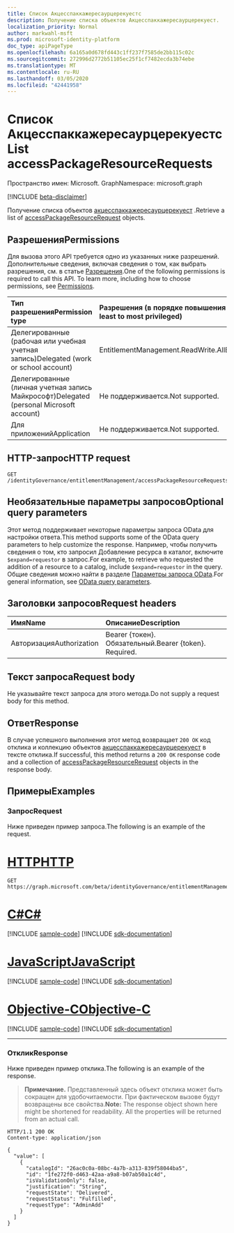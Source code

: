 ```yaml
---
title: Список Акцесспаккажересаурцерекуестс
description: Получение списка объектов Акцесспаккажересаурцерекуест.
localization_priority: Normal
author: markwahl-msft
ms.prod: microsoft-identity-platform
doc_type: apiPageType
ms.openlocfilehash: 6a165a0d678fd443c1ff237f7585de2bb115c02c
ms.sourcegitcommit: 272996d2772b51105ec25f1cf7482ecda3b74ebe
ms.translationtype: MT
ms.contentlocale: ru-RU
ms.lasthandoff: 03/05/2020
ms.locfileid: "42441958"
---
```

# <a name="list-accesspackageresourcerequests"></a><span data-ttu-id="a1862-103">Список Акцесспаккажересаурцерекуестс</span><span class="sxs-lookup"><span data-stu-id="a1862-103">List accessPackageResourceRequests</span></span>

<span data-ttu-id="a1862-104">Пространство имен: Microsoft. Graph</span><span class="sxs-lookup"><span data-stu-id="a1862-104">Namespace: microsoft.graph</span></span>

[!INCLUDE [beta-disclaimer](../../includes/beta-disclaimer.md)]

<span data-ttu-id="a1862-105">Получение списка объектов [акцесспаккажересаурцерекуест](../resources/accesspackageresourcerequest.md) .</span><span class="sxs-lookup"><span data-stu-id="a1862-105">Retrieve a list of [accessPackageResourceRequest](../resources/accesspackageresourcerequest.md) objects.</span></span>

## <a name="permissions"></a><span data-ttu-id="a1862-106">Разрешения</span><span class="sxs-lookup"><span data-stu-id="a1862-106">Permissions</span></span>

<span data-ttu-id="a1862-p101">Для вызова этого API требуется одно из указанных ниже разрешений. Дополнительные сведения, включая сведения о том, как выбрать разрешения, см. в статье [Разрешения](/graph/permissions-reference).</span><span class="sxs-lookup"><span data-stu-id="a1862-p101">One of the following permissions is required to call this API. To learn more, including how to choose permissions, see [Permissions](/graph/permissions-reference).</span></span>

| <span data-ttu-id="a1862-109">Тип разрешения</span><span class="sxs-lookup"><span data-stu-id="a1862-109">Permission type</span></span>                        | <span data-ttu-id="a1862-110">Разрешения (в порядке повышения привилегий)</span><span class="sxs-lookup"><span data-stu-id="a1862-110">Permissions (from least to most privileged)</span></span> |
|:---------------------------------------|:--------------------------------------------|
| <span data-ttu-id="a1862-111">Делегированные (рабочая или учебная учетная запись)</span><span class="sxs-lookup"><span data-stu-id="a1862-111">Delegated (work or school account)</span></span>     |  <span data-ttu-id="a1862-112">EntitlementManagement.ReadWrite.All</span><span class="sxs-lookup"><span data-stu-id="a1862-112">EntitlementManagement.ReadWrite.All</span></span> |
| <span data-ttu-id="a1862-113">Делегированные (личная учетная запись Майкрософт)</span><span class="sxs-lookup"><span data-stu-id="a1862-113">Delegated (personal Microsoft account)</span></span> | <span data-ttu-id="a1862-114">Не поддерживается.</span><span class="sxs-lookup"><span data-stu-id="a1862-114">Not supported.</span></span> |
| <span data-ttu-id="a1862-115">Для приложений</span><span class="sxs-lookup"><span data-stu-id="a1862-115">Application</span></span>                            | <span data-ttu-id="a1862-116">Не поддерживается.</span><span class="sxs-lookup"><span data-stu-id="a1862-116">Not supported.</span></span> |

## <a name="http-request"></a><span data-ttu-id="a1862-117">HTTP-запрос</span><span class="sxs-lookup"><span data-stu-id="a1862-117">HTTP request</span></span>

<!-- { "blockType": "ignored" } -->

```http
GET /identityGovernance/entitlementManagement/accessPackageResourceRequests
```

## <a name="optional-query-parameters"></a><span data-ttu-id="a1862-118">Необязательные параметры запросов</span><span class="sxs-lookup"><span data-stu-id="a1862-118">Optional query parameters</span></span>

<span data-ttu-id="a1862-119">Этот метод поддерживает некоторые параметры запроса OData для настройки ответа.</span><span class="sxs-lookup"><span data-stu-id="a1862-119">This method supports some of the OData query parameters to help customize the response.</span></span> <span data-ttu-id="a1862-120">Например, чтобы получить сведения о том, кто запросил Добавление ресурса в каталог, включите `$expand=requestor` в запрос.</span><span class="sxs-lookup"><span data-stu-id="a1862-120">For example, to retrieve who requested the addition of a resource to a catalog, include `$expand=requestor` in the query.</span></span> <span data-ttu-id="a1862-121">Общие сведения можно найти в разделе [Параметры запроса OData](/graph/query-parameters).</span><span class="sxs-lookup"><span data-stu-id="a1862-121">For general information, see [OData query parameters](/graph/query-parameters).</span></span>

## <a name="request-headers"></a><span data-ttu-id="a1862-122">Заголовки запросов</span><span class="sxs-lookup"><span data-stu-id="a1862-122">Request headers</span></span>

| <span data-ttu-id="a1862-123">Имя</span><span class="sxs-lookup"><span data-stu-id="a1862-123">Name</span></span>      |<span data-ttu-id="a1862-124">Описание</span><span class="sxs-lookup"><span data-stu-id="a1862-124">Description</span></span>|
|:----------|:----------|
| <span data-ttu-id="a1862-125">Авторизация</span><span class="sxs-lookup"><span data-stu-id="a1862-125">Authorization</span></span> | <span data-ttu-id="a1862-p103">Bearer {токен}. Обязательный.</span><span class="sxs-lookup"><span data-stu-id="a1862-p103">Bearer {token}. Required.</span></span> |

## <a name="request-body"></a><span data-ttu-id="a1862-128">Текст запроса</span><span class="sxs-lookup"><span data-stu-id="a1862-128">Request body</span></span>

<span data-ttu-id="a1862-129">Не указывайте текст запроса для этого метода.</span><span class="sxs-lookup"><span data-stu-id="a1862-129">Do not supply a request body for this method.</span></span>

## <a name="response"></a><span data-ttu-id="a1862-130">Ответ</span><span class="sxs-lookup"><span data-stu-id="a1862-130">Response</span></span>

<span data-ttu-id="a1862-131">В случае успешного выполнения этот метод возвращает `200 OK` код отклика и коллекцию объектов [акцесспаккажересаурцерекуест](../resources/accesspackageresourcerequest.md) в тексте отклика.</span><span class="sxs-lookup"><span data-stu-id="a1862-131">If successful, this method returns a `200 OK` response code and a collection of [accessPackageResourceRequest](../resources/accesspackageresourcerequest.md) objects in the response body.</span></span>

## <a name="examples"></a><span data-ttu-id="a1862-132">Примеры</span><span class="sxs-lookup"><span data-stu-id="a1862-132">Examples</span></span>

### <a name="request"></a><span data-ttu-id="a1862-133">Запрос</span><span class="sxs-lookup"><span data-stu-id="a1862-133">Request</span></span>

<span data-ttu-id="a1862-134">Ниже приведен пример запроса.</span><span class="sxs-lookup"><span data-stu-id="a1862-134">The following is an example of the request.</span></span>

# <a name="http"></a>[<span data-ttu-id="a1862-135">HTTP</span><span class="sxs-lookup"><span data-stu-id="a1862-135">HTTP</span></span>](#tab/http)
<!-- {
  "blockType": "request",
  "name": "get_accesspackageresourcerequests"
}-->

```msgraph-interactive
GET https://graph.microsoft.com/beta/identityGovernance/entitlementManagement/accessPackageResourceRequests
```
# <a name="c"></a>[<span data-ttu-id="a1862-136">C#</span><span class="sxs-lookup"><span data-stu-id="a1862-136">C#</span></span>](#tab/csharp)
[!INCLUDE [sample-code](../includes/snippets/csharp/get-accesspackageresourcerequests-csharp-snippets.md)]
[!INCLUDE [sdk-documentation](../includes/snippets/snippets-sdk-documentation-link.md)]

# <a name="javascript"></a>[<span data-ttu-id="a1862-137">JavaScript</span><span class="sxs-lookup"><span data-stu-id="a1862-137">JavaScript</span></span>](#tab/javascript)
[!INCLUDE [sample-code](../includes/snippets/javascript/get-accesspackageresourcerequests-javascript-snippets.md)]
[!INCLUDE [sdk-documentation](../includes/snippets/snippets-sdk-documentation-link.md)]

# <a name="objective-c"></a>[<span data-ttu-id="a1862-138">Objective-C</span><span class="sxs-lookup"><span data-stu-id="a1862-138">Objective-C</span></span>](#tab/objc)
[!INCLUDE [sample-code](../includes/snippets/objc/get-accesspackageresourcerequests-objc-snippets.md)]
[!INCLUDE [sdk-documentation](../includes/snippets/snippets-sdk-documentation-link.md)]

---


### <a name="response"></a><span data-ttu-id="a1862-139">Отклик</span><span class="sxs-lookup"><span data-stu-id="a1862-139">Response</span></span>

<span data-ttu-id="a1862-140">Ниже приведен пример отклика.</span><span class="sxs-lookup"><span data-stu-id="a1862-140">The following is an example of the response.</span></span>

> <span data-ttu-id="a1862-p104">**Примечание.** Представленный здесь объект отклика может быть сокращен для удобочитаемости. При фактическом вызове будут возвращены все свойства.</span><span class="sxs-lookup"><span data-stu-id="a1862-p104">**Note:** The response object shown here might be shortened for readability. All the properties will be returned from an actual call.</span></span>

<!-- {
  "blockType": "response",
  "truncated": true,
  "@odata.type": "microsoft.graph.accessPackageResourceRequest",
  "isCollection": true
} -->

```http
HTTP/1.1 200 OK
Content-type: application/json

{
  "value": [
    {
      "catalogId": "26ac0c0a-08bc-4a7b-a313-839f58044ba5",
      "id": "1fe272f0-d463-42aa-a9a8-b07ab50a1c4d",
      "isValidationOnly": false,
      "justification": "String",
      "requestState": "Delivered",
      "requestStatus": "Fulfilled",
      "requestType": "AdminAdd"
    }
  ]
}
```

<!-- uuid: 16cd6b66-4b1a-43a1-adaf-3a886856ed98
2019-02-04 14:57:30 UTC -->
<!-- {
  "type": "#page.annotation",
  "description": "List accessPackageResourceRequests",
  "keywords": "",
  "section": "documentation",
  "tocPath": ""
}-->
